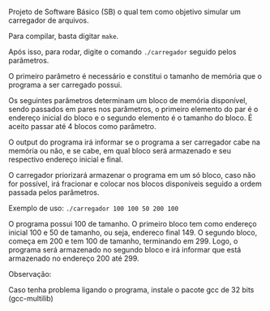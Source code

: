 Projeto de Software Básico (SB) o qual tem como objetivo simular um carregador de arquivos.

Para compilar, basta digitar `make`.

Após isso, para rodar, digite o comando `./carregador` seguido pelos parâmetros.

O primeiro parâmetro é necessário e constitui o tamanho de memória que o programa a ser carregado possui.

Os seguintes parâmetros determinam um bloco de memória disponível, sendo passados em pares nos parâmetros,
o primeiro elemento do par é o endereço inicial do bloco e o segundo elemento é o tamanho do bloco.
É aceito passar até 4 blocos como parâmetro.

O output do programa irá informar se o programa a ser carregador cabe na memória ou não,
e se cabe, em qual bloco será armazenado e seu respectivo endereço inicial e final.

O carregador priorizará armazenar o programa em um só bloco, caso não for possível,
irá fracionar e colocar nos blocos disponíveis seguido a ordem passada pelos parâmetros.

Exemplo de uso:
`./carregador 100 100 50 200 100`

O programa possui 100 de tamanho.
O primeiro bloco tem como endereço inicial 100 e 50 de tamanho, ou seja, endereco final 149.
O segundo bloco, começa em 200 e tem 100 de tamanho, terminando em 299.
Logo, o programa será armazenado no segundo bloco e irá informar que está armazenado no endereço 200 até 299.

Observação:

Caso tenha problema ligando o programa, instale o pacote gcc de 32 bits (gcc-multilib)
